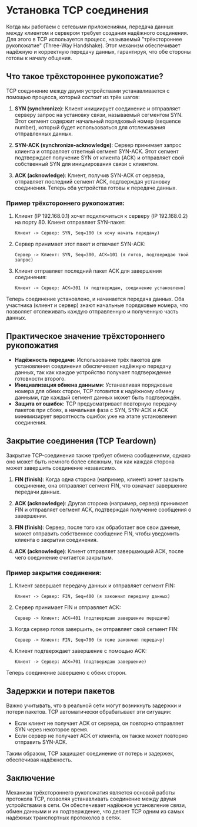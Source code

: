 
# Установка TCP соединения

Когда мы работаем с сетевыми приложениями, передача данных между клиентом и сервером требует создания надёжного соединения. Для этого в TCP используется процесс, называемый "трёхстороннее рукопожатие" (Three-Way Handshake). Этот механизм обеспечивает надёжную и корректную передачу данных, гарантируя, что обе стороны готовы к началу общения.

## Что такое трёхстороннее рукопожатие?

TCP соединение между двумя устройствами устанавливается с помощью процесса, который состоит из трёх шагов:

1. **SYN (synchronize)**: Клиент инициирует соединение и отправляет серверу запрос на установку связи, называемый сегментом SYN. Этот сегмент содержит начальный порядковый номер (sequence number), который будет использоваться для отслеживания отправленных данных.
   
2. **SYN-ACK (synchronize-acknowledge)**: Сервер принимает запрос клиента и отправляет ответный сегмент SYN-ACK. Этот сегмент подтверждает получение SYN от клиента (ACK) и отправляет свой собственный SYN для инициирования связи с клиентом.

3. **ACK (acknowledge)**: Клиент, получив SYN-ACK от сервера, отправляет последний сегмент ACK, подтверждая установку соединения. Теперь оба устройства готовы к передаче данных.

### Пример трёхстороннего рукопожатия:

1. Клиент (IP 192.168.0.1) хочет подключиться к серверу (IP 192.168.0.2) на порту 80. Клиент отправляет SYN-пакет:

    ```
    Клиент -> Сервер: SYN, Seq=100 (я хочу начать передачу)
    ```

2. Сервер принимает этот пакет и отвечает SYN-ACK:

    ```
    Сервер -> Клиент: SYN, Seq=300, ACK=101 (я готов, подтверждаю твой запрос)
    ```

3. Клиент отправляет последний пакет ACK для завершения соединения:

    ```
    Клиент -> Сервер: ACK=301 (я подтверждаю, соединение установлено)
    ```

Теперь соединение установлено, и начинается передача данных. Оба участника (клиент и сервер) знают начальные порядковые номера, что позволяет отслеживать каждую отправленную и полученную часть данных.

## Практическое значение трёхстороннего рукопожатия

- **Надёжность передачи**: Использование трёх пакетов для установления соединения обеспечивает надёжную передачу данных, так как каждое устройство получает подтверждение готовности второго.
- **Инициализация обмена данными**: Устанавливая порядковые номера для обеих сторон, TCP готовится к надёжному обмену данными, где каждый сегмент данных может быть подтверждён.
- **Защита от ошибок**: TCP предусматривает повторную передачу пакетов при сбоях, а начальная фаза с SYN, SYN-ACK и ACK минимизирует вероятность ошибок уже на этапе установления соединения.

## Закрытие соединения (TCP Teardown)

Закрытие TCP-соединения также требует обмена сообщениями, однако оно может быть немного более сложным, так как каждая сторона может завершить соединение независимо.

1. **FIN (finish)**: Когда одна сторона (например, клиент) хочет закрыть соединение, она отправляет сегмент FIN, что означает завершение передачи данных.

2. **ACK (acknowledge)**: Другая сторона (например, сервер) принимает FIN и отправляет сегмент ACK, подтверждая получение сообщения о завершении.

3. **FIN (finish)**: Сервер, после того как обработает все свои данные, может отправить собственное сообщение FIN, чтобы уведомить клиента о закрытии соединения.

4. **ACK (acknowledge)**: Клиент отправляет завершающий ACK, после чего соединение считается закрытым.

### Пример закрытия соединения:

1. Клиент завершает передачу данных и отправляет сегмент FIN:

    ```
    Клиент -> Сервер: FIN, Seq=400 (я закончил передачу данных)
    ```

2. Сервер принимает FIN и отправляет ACK:

    ```
    Сервер -> Клиент: ACK=401 (подтверждаю завершение передачи)
    ```

3. Когда сервер готов завершить, он отправляет свой сегмент FIN:

    ```
    Сервер -> Клиент: FIN, Seq=700 (я тоже закончил передачу)
    ```

4. Клиент подтверждает завершение с помощью ACK:

    ```
    Клиент -> Сервер: ACK=701 (подтверждаю завершение)
    ```

Теперь соединение завершено с обеих сторон.

## Задержки и потери пакетов

Важно учитывать, что в реальной сети могут возникнуть задержки и потери пакетов. TCP автоматически обрабатывает эти ситуации:
- Если клиент не получает ACK от сервера, он повторно отправляет SYN через некоторое время.
- Если сервер не получает ACK от клиента, он также может повторно отправить SYN-ACK.

Таким образом, TCP защищает соединение от потерь и задержек, обеспечивая надёжность.

## Заключение

Механизм трёхстороннего рукопожатия является основой работы протокола TCP, позволяя устанавливать соединение между двумя устройствами в сети. Он обеспечивает надёжное установление связи, обмен данными и их подтверждение, что делает TCP одним из самых надёжных транспортных протоколов в сетях.


